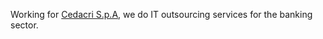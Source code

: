 Working for [Cedacri S.p.A](https://www.cedacri.it/), we do IT outsourcing services for the banking sector.

<!---
davorl-cedacri/davorl-cedacri is a ✨ special ✨ repository because its `README.md` (this file) appears on your GitHub profile.
You can click the Preview link to take a look at your changes.
--->

